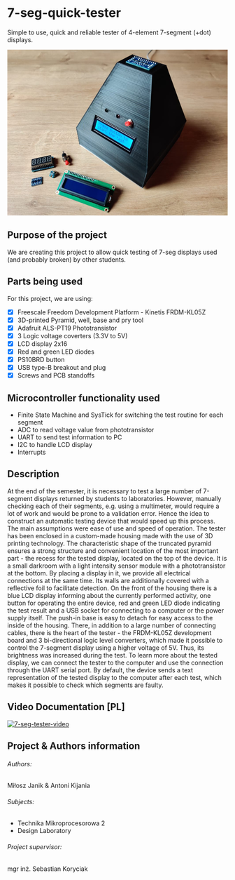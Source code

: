 # 7-seg-quick-tester
Simple to use, quick and reliable tester of 4-element 7-segment (+dot) displays. 

![7-seg-tester concept](https://github.com/mijanik/7-seg-tester-Project/blob/main/7-seg-tester-photo.jpg)

## Purpose of the project
We are creating this project to allow quick testing of 7-seg displays used (and probably broken) by other students.

## Parts being used
For this project, we are using: 

- [x] Freescale Freedom Development Platform - Kinetis FRDM-KL05Z
- [x] 3D-printed Pyramid, well, base and pry tool
- [x] Adafruit ALS-PT19 Phototransistor
- [x] 3 Logic voltage coverters (3.3V to 5V)
- [x] LCD display 2x16
- [x] Red and green LED diodes
- [x] PS10BRD button
- [x] USB type-B breakout and plug
- [x] Screws and PCB standoffs

## Microcontroller functionality used
- Finite State Machine and SysTick for switching the test routine for each segment
- ADC to read voltage value from phototransistor
- UART to send test information to PC
- I2C to handle LCD display
- Interrupts

## Description

At the end of the semester, it is necessary to test a large number of 7-segment displays returned by students to laboratories. However, manually checking each of their segments, e.g. using a multimeter, would require a lot of work and would be prone to a validation error. Hence the idea to construct an automatic testing device that would speed up this process. The main assumptions were ease of use and speed of operation.
The tester has been enclosed in a custom-made housing made with the use of 3D printing technology. The characteristic shape of the truncated pyramid ensures a strong structure and convenient location of the most important part - the recess for the tested display, located on the top of the device. It is a small darkroom with a light intensity sensor module with a phototransistor at the bottom. By placing a display in it, we provide all electrical connections at the same time. Its walls are additionally covered with a reflective foil to facilitate detection.
On the front of the housing there is a blue LCD display informing about the currently performed activity, one button for operating the entire device, red and green LED diode indicating the test result and a USB socket for connecting to a computer or the power supply itself. The push-in base is easy to detach for easy access to the inside of the housing. There, in addition to a large number of connecting cables, there is the heart of the tester - the FRDM-KL05Z development board and 3 bi-directional logic level converters, which made it possible to control the 7-segment display using a higher voltage of 5V. Thus, its brightness was increased during the test.
To learn more about the tested display, we can connect the tester to the computer and use the connection through the UART serial port. By default, the device sends a text representation of the tested display to the computer after each test, which makes it possible to check which segments are faulty.

## Video Documentation [PL]

[![7-seg-tester-video](https://cdn.discordapp.com/attachments/908788677063344208/933313403404042260/61e7edc8e03e5-fbutube-Screenshot_1.png)](https://www.youtube.com/watch?v=5NrXbGIQheE) 

## Project & Authors information

###### Authors:

Miłosz Janik & Antoni Kijania

###### Subjects:

- Technika Mikroprocesorowa 2
- Design Laboratory

###### Project supervisor:

mgr inż. Sebastian Koryciak
